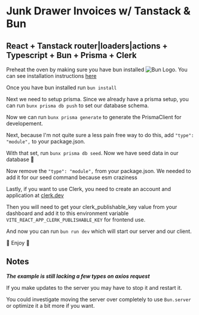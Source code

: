 # Junk Drawer Invoices w/ Tanstack & Bun

## React + Tanstack router|loaders|actions + Typescript + Bun + Prisma + Clerk

Preheat the oven by making sure you have bun installed ![Bun Logo](image.png). You can see installation instructions [here](https://bun.sh)

Once you have bun installed run `bun install`

Next we need to setup prisma. Since we already have a prisma setup, you can run `bunx prisma db push` to set our database schema.

Now we can run `bunx prisma generate` to generate the PrismaClient for developement.

Next, because I'm not quite sure a less pain free way to do this, add `"type": "module",` to your package.json.

With that set, run `bunx prisma db seed`. Now we have seed data in our database 🎉

Now remove the `"type": "module",` from your package.json. We needed to add it for our seed command because esm craziness

Lastly, if you want to use Clerk, you need to create an account and application at [clerk.dev](https://clerk.dev)

Then you will need to get your clerk_publishable_key value from your dashboard and add it to this environment variable `VITE_REACT_APP_CLERK_PUBLISHABLE_KEY` for frontend use.

And now you can run `bun run dev` which will start our server and our client.

🎈 Enjoy 🎈

## Notes

_**The example is still lacking a few types on axios request**_

If you make updates to the server you may have to stop it and restart it. 

You could investigate moving the server over completely to use `Bun.server` or optimize it a bit more if you want. 